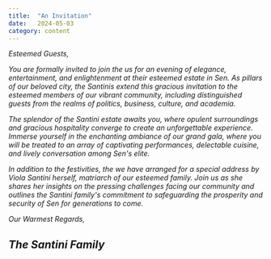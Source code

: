 ```yaml
---
title:  "An Invitation"
date:   2024-05-03
category: content
---
```


*Esteemed Guests,*

*You are formally invited to join the us for an evening of elegance,
entertainment, and enlightenment at their esteemed estate in Sen. As
pillars of our beloved city, the Santinis extend this gracious
invitation to the esteemed members of our vibrant community, including
distinguished guests from the realms of politics, business, culture, and
academia.*

*The splendor of the Santini estate awaits you, where opulent
surroundings and gracious hospitality converge to create an
unforgettable experience. Immerse yourself in the enchanting ambiance of
our grand gala, where you will be treated to an array of captivating
performances, delectable cuisine, and lively conversation among Sen's
elite.*

*In addition to the festivities, the we have arranged for a special
address by Viola Santini herself, matriarch of our esteemed family. Join
us as she shares her insights on the pressing challenges facing our
community and outlines the Santini family's commitment to safeguarding
the prosperity and security of Sen for generations to come.*

*Our Warmest Regards,*

## *The Santini Family*
